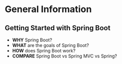 # General Information

## Getting Started with Spring Boot
- **WHY** Spring Boot?
- **WHAT** are the goals of Spring Boot?
- **HOW** does Spring Boot work?
- **COMPARE** Spring Boot vs Spring MVC vs Spring?
